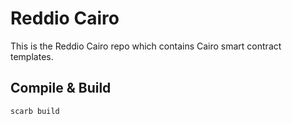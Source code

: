 # Reddio Cairo
This is the Reddio Cairo repo which contains Cairo smart contract templates.

## Compile & Build

```bash
scarb build
```
